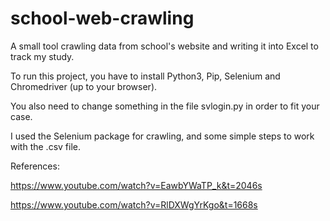 # school-web-crawling
A small tool crawling data from school's website and writing it into Excel to track my study.

To run this project, you have to install Python3, Pip, Selenium and Chromedriver (up to your browser).

You also need to change something in the file svlogin.py in order to fit your case.

I used the Selenium package for crawling, and some simple steps to work with the .csv file.

References:

https://www.youtube.com/watch?v=EawbYWaTP_k&t=2046s

https://www.youtube.com/watch?v=RlDXWgYrKgo&t=1668s
